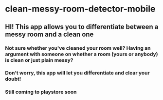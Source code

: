 # clean-messy-room-detector-mobile

## HI! This app allows you to differentiate between a messy room and a clean one

### Not sure whether you've cleaned your room well? Having an argument with someone on whether a room (yours or anybody) is clean or just plain messy?
### Don't worry, this app will let you differentiate and clear your doubt!

### Still coming to playstore soon
